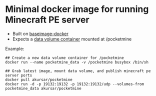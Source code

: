 # Minimal docker image for running Minecraft PE server

- Built on [baseimage-docker](http://phusion.github.io/baseimage-docker/)
- Expects a [data volume container](https://docs.docker.com/userguide/dockervolumes/#creating-and-mounting-a-data-volume-container) mounted at /pocketmine

Example:

    ## Create a new data volume container for /pocketmine
    docker run --name pocketmine_data -v /pocketmine busybox /bin/sh
    
    ## Grab latest image, mount data volume, and publish minecraft pe server ports
    docker pull akursar/pocketmine
    docker run -d -p 19132:19132 -p 19132:19132/udp --volumes-from pocketmine_data akursar/pocketmine
